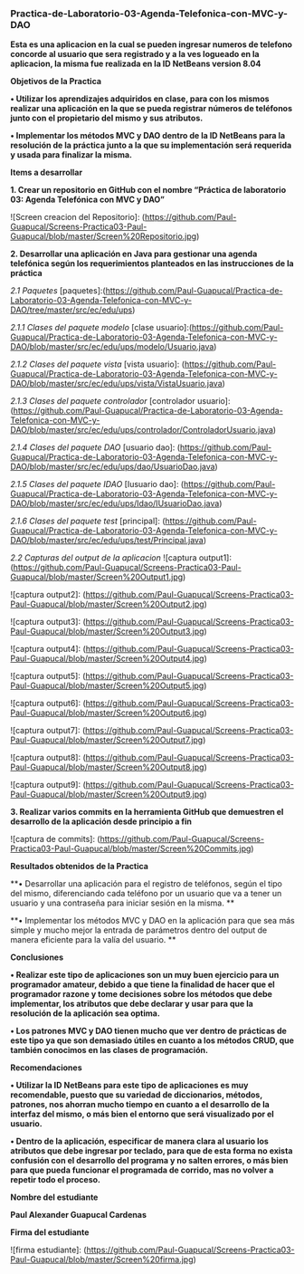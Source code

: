 ### Practica-de-Laboratorio-03-Agenda-Telefonica-con-MVC-y-DAO
**Esta es una aplicacion en la cual se pueden ingresar numeros de telefono concorde al usuario que sera registrado y a la ves logueado en la aplicacion, la misma fue realizada en la ID NetBeans version 8.04**

**Objetivos de la Practica**

**•	Utilizar los aprendizajes adquiridos en clase, para con los mismos realizar una aplicación en la que se pueda registrar números de teléfonos junto con el propietario del mismo y sus atributos.**

**•	Implementar los métodos MVC y DAO dentro de la ID NetBeans para la resolución de la práctica junto a la que su implementación será requerida y usada para finalizar la misma.**

**Items a desarrollar**

**1.	Crear un repositorio en GitHub con el nombre “Práctica de laboratorio 03: Agenda Telefónica con MVC y DAO”** 

![Screen creacion del Repositorio]: (https://github.com/Paul-Guapucal/Screens-Practica03-Paul-Guapucal/blob/master/Screen%20Repositorio.jpg)

**2.	Desarrollar una aplicación en Java para gestionar una agenda telefónica según los requerimientos planteados en las instrucciones de la práctica**

*2.1 Paquetes*
[paquetes]:(https://github.com/Paul-Guapucal/Practica-de-Laboratorio-03-Agenda-Telefonica-con-MVC-y-DAO/tree/master/src/ec/edu/ups)

*2.1.1 Clases del paquete modelo*
[clase usuario]:(https://github.com/Paul-Guapucal/Practica-de-Laboratorio-03-Agenda-Telefonica-con-MVC-y-DAO/blob/master/src/ec/edu/ups/modelo/Usuario.java)

[clase telefono]:(https://github.com/Paul-Guapucal/Practica-de-Laboratorio-03-Agenda-Telefonica-con-MVC-y-DAO/blob/master/src/ec/edu/ups/modelo/Telefono.java)

*2.1.2 Clases del paquete vista*
[vista usuario]: (https://github.com/Paul-Guapucal/Practica-de-Laboratorio-03-Agenda-Telefonica-con-MVC-y-DAO/blob/master/src/ec/edu/ups/vista/VistaUsuario.java)

[vista telefono]: (https://github.com/Paul-Guapucal/Practica-de-Laboratorio-03-Agenda-Telefonica-con-MVC-y-DAO/blob/master/src/ec/edu/ups/vista/VistaTelefono.java)

*2.1.3 Clases del paquete controlador*
[controlador usuario]: (https://github.com/Paul-Guapucal/Practica-de-Laboratorio-03-Agenda-Telefonica-con-MVC-y-DAO/blob/master/src/ec/edu/ups/controlador/ControladorUsuario.java)

[controlador telefono]: (https://github.com/Paul-Guapucal/Practica-de-Laboratorio-03-Agenda-Telefonica-con-MVC-y-DAO/blob/master/src/ec/edu/ups/controlador/ControladorTelefono.java)

*2.1.4 Clases del paquete DAO*
[usuario dao]: (https://github.com/Paul-Guapucal/Practica-de-Laboratorio-03-Agenda-Telefonica-con-MVC-y-DAO/blob/master/src/ec/edu/ups/dao/UsuarioDao.java)

[telefono dao]: (https://github.com/Paul-Guapucal/Practica-de-Laboratorio-03-Agenda-Telefonica-con-MVC-y-DAO/blob/master/src/ec/edu/ups/dao/TelefonoDao.java)

*2.1.5 Clases del paquete IDAO*
[Iusuario dao]: (https://github.com/Paul-Guapucal/Practica-de-Laboratorio-03-Agenda-Telefonica-con-MVC-y-DAO/blob/master/src/ec/edu/ups/Idao/IUsuarioDao.java)

[Itelefono dao]: (https://github.com/Paul-Guapucal/Practica-de-Laboratorio-03-Agenda-Telefonica-con-MVC-y-DAO/blob/master/src/ec/edu/ups/Idao/ITelefonoDao.java)

*2.1.6 Clases del paquete test*
[principal]: (https://github.com/Paul-Guapucal/Practica-de-Laboratorio-03-Agenda-Telefonica-con-MVC-y-DAO/blob/master/src/ec/edu/ups/test/Principal.java)

*2.2 Capturas del output de la aplicacion*
![captura output1]: (https://github.com/Paul-Guapucal/Screens-Practica03-Paul-Guapucal/blob/master/Screen%20Output1.jpg)

![captura output2]: (https://github.com/Paul-Guapucal/Screens-Practica03-Paul-Guapucal/blob/master/Screen%20Output2.jpg)

![captura output3]: (https://github.com/Paul-Guapucal/Screens-Practica03-Paul-Guapucal/blob/master/Screen%20Output3.jpg)

![captura output4]: (https://github.com/Paul-Guapucal/Screens-Practica03-Paul-Guapucal/blob/master/Screen%20Output4.jpg)

![captura output5]: (https://github.com/Paul-Guapucal/Screens-Practica03-Paul-Guapucal/blob/master/Screen%20Output5.jpg)

![captura output6]: (https://github.com/Paul-Guapucal/Screens-Practica03-Paul-Guapucal/blob/master/Screen%20Output6.jpg)

![captura output7]: (https://github.com/Paul-Guapucal/Screens-Practica03-Paul-Guapucal/blob/master/Screen%20Output7.jpg)

![captura output8]: (https://github.com/Paul-Guapucal/Screens-Practica03-Paul-Guapucal/blob/master/Screen%20Output8.jpg)

![captura output9]: (https://github.com/Paul-Guapucal/Screens-Practica03-Paul-Guapucal/blob/master/Screen%20Output9.jpg)

**3.	Realizar varios commits en la herramienta GitHub que demuestren el desarrollo de la aplicación desde principio a fin**

![captura de commits]: (https://github.com/Paul-Guapucal/Screens-Practica03-Paul-Guapucal/blob/master/Screen%20Commits.jpg)

**Resultados obtenidos de la Practica**

**•	Desarrollar una aplicación para el registro de teléfonos, según el tipo del mismo, diferenciando cada teléfono por un usuario que va a tener un usuario y una contraseña para iniciar sesión en la misma. **

**•	Implementar los métodos MVC y DAO en la aplicación para que sea más simple y mucho mejor la entrada de parámetros dentro del output de manera eficiente para la valía del usuario. **

**Conclusiones**

**•	Realizar este tipo de aplicaciones son un muy buen ejercicio para un programador amateur, debido a que tiene la finalidad de hacer que el programador razone y tome decisiones sobre los métodos que debe implementar, los atributos que debe declarar y usar para que la resolución de la aplicación sea optima.**

**•	Los patrones MVC y DAO tienen mucho que ver dentro de prácticas de este tipo ya que son demasiado útiles en cuanto a los métodos CRUD, que también conocimos en las clases de programación.** 

**Recomendaciones**

**•	Utilizar la ID NetBeans para este tipo de aplicaciones es muy recomendable, puesto que su variedad de diccionarios, métodos, patrones, nos ahorran mucho tiempo en cuanto a el desarrollo de la interfaz del mismo, o más bien el entorno que será visualizado por el usuario.**

**•	Dentro de la aplicación, especificar de manera clara al usuario los atributos que debe ingresar por teclado, para que de esta forma no exista confusión con el desarrollo del programa y no salten errores, o más bien para que pueda funcionar el programada de corrido, mas no volver a repetir todo el proceso.**

**Nombre del estudiante**

**Paul Alexander Guapucal Cardenas**

**Firma del estudiante**

![firma estudiante]: (https://github.com/Paul-Guapucal/Screens-Practica03-Paul-Guapucal/blob/master/Screen%20firma.jpg)
